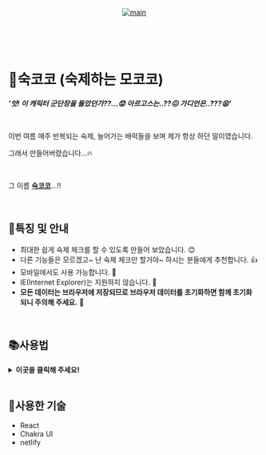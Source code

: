 <p align="center">
    <a href="https://sookcoco.kr">
      <image src="https://user-images.githubusercontent.com/39517335/135708835-5790dd5d-0c4b-40e6-bcdd-20806a8b070c.png" alt="main" />
    </a>
</p>

<br>
<br>
<br>

# 👋숙코코 (숙제하는 모코코)

***'앗! 이 캐릭터 군단장을 돌았던가??...😟 아르고스는..??😖 가디언은..???😫'***

<br>

이번 여름 매주 반복되는 숙제, 늘어가는 배럭들을 보며 제가 항상 하던 말이였습니다.

그래서 만들어버렸습니다...🔥  

<br>

그 이름 **[숙코코](https://sookcoco.kr)**...!!


<br>

## 🌟특징 및 안내
- 최대한 쉽게 숙제 체크를 할 수 있도록 만들어 보았습니다. 😊
- 다른 기능들은 모르겠고~ 난 숙제 체크만 할거야~ 하시는 분들에게 추천합니다. 👍
- 모바일에서도 사용 가능합니다. 📱
- IE(Internet Explorer)는 지원하지 않습니다. 🙊
- **모든 데이터는 브라우저에 저장되므로 브라우저 데이터를 초기화하면 함께 초기화 되니 주의해 주세요.** 🚨

<br>

## 📚사용법  
<details>
  <summary><strong>이곳을 클릭해 주세요!</strong></summary>

### 목차  
[1. 캐릭터 추가](#캐릭터-추가)  
[2. 스케줄 추가](#스케줄-추가)  
[3. 커스텀 컨텐츠 추가](#커스텀-컨텐츠-추가)  
[4. 숙제 체크](#숙제-체크)  
[5. 최근 스케줄 불러오기](#최근-스케줄-불러오기)  
[6. 캐릭터 수정](#캐릭터-수정)  
[7. 캐릭터 삭제](#캐릭터-삭제)  
[8. 데이터 백업](#데이터-백업)  
[9. 데이터 불러오기](#데이터-불러오기)  
[10. 데이터 초기화](#데이터-초기화)  

<br>

### 캐릭터 추가

![1 캐릭터추가](https://user-images.githubusercontent.com/39517335/135709939-5c233975-f715-43a7-a537-838175418f9f.gif)
- 숙제 체크 할 캐릭터를 추가 할 수 있습니다.
- 서버, 클래스, 캐릭터 이름은 입력이 필수!
- 캐릭터 레벨, 아이템 레벨은 생략 가능!  
  
[목차로 이동](#목차)

<br>

### 스케줄 추가

![2 스케줄추가](https://user-images.githubusercontent.com/39517335/135710120-cbaa63e0-9e62-432c-a5d3-fb713cc5eb3a.gif)
- 관리할 일일, 주간, 원정대 컨텐츠를 선택 해서 스케줄을 설정 할 수 있습니다.
- 컨텐츠 중에 체크한 컨텐츠만 메인 화면에 표시됩니다.  
  
[목차로 이동](#목차)

<br>

### 커스텀 컨텐츠 추가
![3 커스텀컨텐츠추가-1](https://user-images.githubusercontent.com/39517335/135710405-8d334530-d811-4eda-8c5a-034bdc04cfbc.gif)
![3 커스텀컨텐츠추가-2](https://user-images.githubusercontent.com/39517335/135710419-ab8b3001-c77c-4a44-9561-38b295b10870.gif)
- 공통 컨텐츠에 존재 하지 않는 컨텐츠를 임의로 추가 할 수 있습니다.
- 컨텐츠 최대 수행 횟수와 초기화 되는 주기를 설정 할 수 있습니다.  
  
[목차로 이동](#목차)

<br>

### 숙제 체크
![10 숙제체크](https://user-images.githubusercontent.com/39517335/135711285-f4b73104-9720-40f2-a98e-58fa6c30370e.gif)
- 컨텐츠 수행 횟수를 설정 할 수 있습니다.
- 최대 수행 횟수를 달성한 컨텐츠에는 **모코코**가 표시됩니다.
- 원정대 컨텐츠의 수행 횟수는 모든 캐릭터에게 동일하게 적용 됩니다.
- 일일 컨텐츠 수행 횟수는 다음날 오전 6시에 초기화 됩니다.
- 주간 컨텐츠 수행 횟수는 매주 수요일 오전 6시에 초기화 됩니다.  
  
[목차로 이동](#목차)

<br>

### 최근 스케줄 불러오기
![4 최근스케줄불러오기](https://user-images.githubusercontent.com/39517335/135710470-a4cf2a3a-69f3-43c1-8cb2-34089a76405e.gif)
- 캐릭터가 많은 분들을 위한 기능입니다.
- 앞에서 설정한 캐릭터의 스케줄을 다른 캐릭터에 그대로 설정 할 수 있습니다.  
  
[목차로 이동](#목차)

<br>

### 캐릭터 수정
![5 캐릭터정보변경](https://user-images.githubusercontent.com/39517335/135710679-a1459d4e-400b-4a82-ad27-b094c99cbbd3.gif)
- 캐릭터 이름, 캐릭터 레벨, 아이템 레벨을 수정 할 수 있습니다.  
  
[목차로 이동](#목차)

<br>

### 캐릭터 삭제
![6 캐릭터삭제](https://user-images.githubusercontent.com/39517335/135710698-5079f2ae-8967-4a33-ba4a-d6824d64f0f1.gif)
- 관리 하지 않는 캐릭터는 삭제 가능합니다.  
  
[목차로 이동](#목차)

<br>

### 데이터 백업
![7 데이터백업](https://user-images.githubusercontent.com/39517335/135710798-042931a7-1ea8-4b7e-b878-e47a2db9d697.gif)
- 현재까지 설정한 데이터를 복사 할 수 있습니다.
- 데이터는 클립보드에 복사됩니다. (데이터 백업 버튼을 누른 후 메모장에 붙여넣기 하면 확인 가능합니다.)  
  
[목차로 이동](#목차)

<br>

### 데이터 불러오기
![9 데이터불러오기](https://user-images.githubusercontent.com/39517335/135710933-fb1d2096-9e22-48d1-a550-adb463efc890.gif)
- 백업한 데이터를 불러 올 수 있습니다.  
  
[목차로 이동](#목차)

<br>

### 데이터 초기화
![8 데이터초기화](https://user-images.githubusercontent.com/39517335/135711105-e4543d9d-41a3-482e-ba71-2ddfff07c417.gif)
- 숙코코 데이터를 초기화 할 수 있습니다.
- 초기화시 데이터를 복구 할 수 없습니다. (백업을 생활화 해주세요!)  
  
[목차로 이동](#목차)

</details>

<br>

## 🔧사용한 기술
- React
- Chakra UI
- netlify






